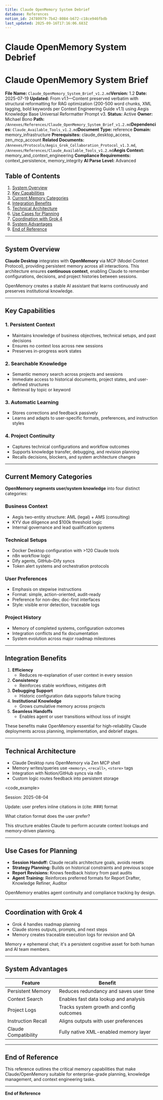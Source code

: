 ```yaml
---
title: Claude OpenMemory System Debrief
database: References
notion_id: 24780979-7b42-8084-b672-c18ce946fbdb
last_updated: 2025-09-16T17:16:06.683Z
---
```


# Claude OpenMemory System Debrief


# Claude OpenMemory System Brief


**File Name:** `Claude_OpenMemory_System_Brief_v1.2.md`**Version:** 1.2
**Date:** 2025-07-19
**Updated:** From v1.1—Content preserved verbatim with structural reformatting for RAG optimization (200-500 word chunks, XML tagging, bold keywords per Context Engineering Guide v1.1) using Aegis Knowledge Base Universal Reformatter Prompt v3.
**Status:** Active
**Owner:** Michael Bono
**Path:** `/Annexes/References/Claude_OpenMemory_System_Brief_v1.2.md`**Dependencies:** `Claude_Available_Tools_v1.2.md`**Document Type:** reference
**Domain:** memory\_infrastructure
**Prerequisites:** claude\_desktop\_access, zen\_mcp\_account
**Related Documents:** `/Annexes/Protocols/Aegis_Grok_Collaboration_Protocol_v1.3.md`, `/Annexes/References/Claude_Available_Tools_v1.2.md`**Aegis Context:** memory\_and\_context\_engineering
**Compliance Requirements:** context\_persistence, memory\_integrity
**AI Parse Level:** Advanced


## Table of Contents

1. [System Overview](https://www.notion.so/238809797b42800ea6e4c1bd26f0188c?v=238809797b4280ac969e000c00cadd67&p=247809797b428084b672c18ce946fbdb&pm=s#system-overview)
2. [Key Capabilities](https://www.notion.so/238809797b42800ea6e4c1bd26f0188c?v=238809797b4280ac969e000c00cadd67&p=247809797b428084b672c18ce946fbdb&pm=s#key-capabilities)
3. [Current Memory Categories](https://www.notion.so/238809797b42800ea6e4c1bd26f0188c?v=238809797b4280ac969e000c00cadd67&p=247809797b428084b672c18ce946fbdb&pm=s#current-memory-categories)
4. [Integration Benefits](https://www.notion.so/238809797b42800ea6e4c1bd26f0188c?v=238809797b4280ac969e000c00cadd67&p=247809797b428084b672c18ce946fbdb&pm=s#integration-benefits)
5. [Technical Architecture](https://www.notion.so/238809797b42800ea6e4c1bd26f0188c?v=238809797b4280ac969e000c00cadd67&p=247809797b428084b672c18ce946fbdb&pm=s#technical-architecture)
6. [Use Cases for Planning](https://www.notion.so/238809797b42800ea6e4c1bd26f0188c?v=238809797b4280ac969e000c00cadd67&p=247809797b428084b672c18ce946fbdb&pm=s#use-cases-for-planning)
7. [Coordination with Grok 4](https://www.notion.so/238809797b42800ea6e4c1bd26f0188c?v=238809797b4280ac969e000c00cadd67&p=247809797b428084b672c18ce946fbdb&pm=s#coordination-with-grok-4)
8. [System Advantages](https://www.notion.so/238809797b42800ea6e4c1bd26f0188c?v=238809797b4280ac969e000c00cadd67&p=247809797b428084b672c18ce946fbdb&pm=s#system-advantages)
9. [End of Reference](https://www.notion.so/238809797b42800ea6e4c1bd26f0188c?v=238809797b4280ac969e000c00cadd67&p=247809797b428084b672c18ce946fbdb&pm=s#end-of-reference)

---


## System Overview


**Claude Desktop** integrates with **OpenMemory** via MCP (Model Context Protocol), providing persistent memory across all interactions. This architecture ensures **continuous context**, enabling Claude to remember configurations, decisions, and project histories between sessions.


<important>


OpenMemory creates a stable AI assistant that learns continuously and preserves institutional knowledge.


</important>


---


## Key Capabilities


### 1. **Persistent Context**

- Maintains knowledge of business objectives, technical setups, and past decisions
- Ensures no context loss across new sessions
- Preserves in-progress work states

### 2. **Searchable Knowledge**

- Semantic memory search across projects and sessions
- Immediate access to historical documents, project states, and user-defined structures
- Retrieval by topic or keyword

### 3. **Automatic Learning**

- Stores corrections and feedback passively
- Learns and adapts to user-specific formats, preferences, and instruction styles

### 4. **Project Continuity**

- Captures technical configurations and workflow outcomes
- Supports knowledge transfer, debugging, and revision planning
- Recalls decisions, blockers, and system architecture changes

---


## Current Memory Categories


**OpenMemory segments user/system knowledge** into four distinct categories:


### Business Context

- Aegis two-entity structure: AML (legal) + AMS (consulting)
- KYV due diligence and \$100k threshold logic
- Internal governance and lead qualification systems

### Technical Setups

- Docker Desktop configuration with >120 Claude tools
- n8n workflow logic
- Dify agents, GitHub–Dify syncs
- Token alert systems and orchestration protocols

### User Preferences

- Emphasis on stepwise instructions
- Format: simple, action-oriented, audit-ready
- Preference for non-dev, doc-first interfaces
- Style: visible error detection, traceable logs

### Project History

- Memory of completed systems, configuration outcomes
- Integration conflicts and fix documentation
- System evolution across major roadmap milestones

---


## Integration Benefits

1. **Efficiency**
    - Reduces re-explanation of user context in every session
2. **Consistency**
    - Reinforces stable workflows, mitigates drift
3. **Debugging Support**
    - Historic configuration data supports failure tracing
4. **Institutional Knowledge**
    - Grows cumulative memory across projects
5. **Seamless Handoffs**
    - Enables agent or user transitions without loss of insight

<answer>


These benefits make OpenMemory essential for high-reliability Claude deployments across planning, implementation, and debrief stages.


</answer>


---


## Technical Architecture

- Claude Desktop runs OpenMemory via Zen MCP shell
- Memory writes/queries use `<memory>`, `<recall>`, `<store>` tags
- Integration with Notion/GitHub syncs via n8n
- Custom logic routes feedback into persistent storage

\<code\_example>


<memory>


Session: 2025-08-04


Update: user prefers inline citations in (cite: ###) format


</memory>


<recall>


What citation format does the user prefer?


</recall>
</code_example>


<thinking>


This structure enables Claude to perform accurate context lookups and memory-driven planning.


</thinking>


---


## Use Cases for Planning

- **Session Handoff:** Claude recalls architecture goals, avoids resets
- **Strategy Planning:** Builds on historical constraints and previous scope
- **Report Revisions:** Knows feedback history from past audits
- **Agent Training:** Reinforces preferred formats for Report Drafter, Knowledge Refiner, Auditor

<important>


OpenMemory enables agent continuity and compliance tracking by design.


</important>


---


## Coordination with Grok 4

- Grok 4 handles roadmap planning
- Claude stores outputs, prompts, and next steps
- Memory creates traceable execution logs for revision and QA

<context>


Memory ≠ ephemeral chat; it's a persistent cognitive asset for both human and AI team members.


</context>


---


## System Advantages


| Feature              | Benefit                                  |
| -------------------- | ---------------------------------------- |
| Persistent Memory    | Reduces redundancy and saves user time   |
| Context Search       | Enables fast data lookup and analysis    |
| Project Logs         | Tracks system growth and config outcomes |
| Instruction Recall   | Aligns outputs with user preferences     |
| Claude Compatibility | Fully native XML-enabled memory layer    |


---


## End of Reference


This reference outlines the critical memory capabilities that make Claude/OpenMemory suitable for enterprise-grade planning, knowledge management, and context engineering tasks.


---


**End of Reference**


